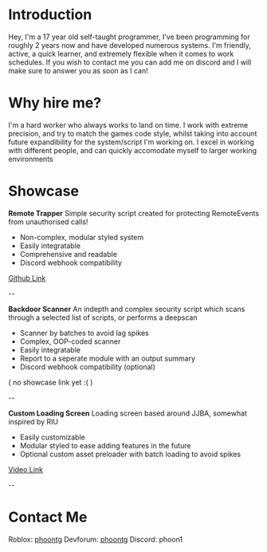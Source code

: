 # Introduction

Hey, I'm a 17 year old self-taught programmer, I've been programming for roughly 2 years now and have developed numerous systems. I'm friendly, active, a quick learner, and extremely flexible when it comes to work schedules. If you wish to contact me you can add me on discord and I will make sure to answer you as soon as I can!

# Why hire me?

I'm a hard worker who always works to land on time. I work with extreme precision, and try to match the games code style, whilst taking into account future expandibility for the system/script I'm working on. I excel in working with different people, and can quickly accomodate myself to larger working environments

# Showcase

**Remote Trapper**
Simple security script created for protecting RemoteEvents from unauthorised calls!

- Non-complex, modular styled system
- Easily integratable
- Comprehensive and readable
- Discord webhook compatibility

[Github Link](https://github.com/tobobob/RemoteTrapper)

--

**Backdoor Scanner**
An indepth and complex security script which scans through a selected list of scripts, or performs a deepscan

- Scanner by batches to avoid lag spikes
- Complex, OOP-coded scanner
- Easily integratable
- Report to a seperate module with an output summary
- Discord webhook compatibility (optional)

( no showcase link yet :( )

--

**Custom Loading Screen**
Loading screen based around JJBA, somewhat inspired by RIU

- Easily customizable
- Modular styled to ease adding features in the future
- Optional custom asset preloader with batch loading to avoid spikes

[Video Link](https://medal.tv/games/roblox/clips/kuXCfMAoAbwXIAOmS?invite=cr-MSxqeHosMjYyNzIyMDkz)

--

# Contact Me

Roblox: [phoontg](https://www.roblox.com/users/1249575961/profile)
Devforum: [phoontg](https://devforum.roblox.com/u/phoontg/)
Discord: phoon1
